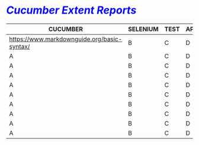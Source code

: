 # <span style="color:blue;">***Cucumber Extent Reports***</span>
| CUCUMBER | SELENIUM | TEST | APPLICATION | REPORTS |
|-------|:---------|:---------|:---------|:---------|
|https://www.markdownguide.org/basic-syntax/|B|C|D|E|
|A|B|C|D|E|
|A|B|C|D|E|
|A|B|C|D|E|
|A|B|C|D|E|
|A|B|C|D|E|
|A|B|C|D|E|
|A|B|C|D|E|
|A|B|C|D|E|
|A|B|C|D|E|
